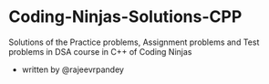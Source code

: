 # Coding-Ninjas-Solutions-CPP
Solutions of the Practice problems, Assignment problems and Test problems in DSA course in C++ of Coding Ninjas
- written by @rajeevrpandey
